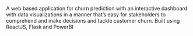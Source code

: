 A web based application for churn prediction with an interactive dashboard with data visualizations in a manner that’s easy for stakeholders to comprehend and make decisions and tackle customer churn.
Built using ReactJS, Flask and PowerBI
